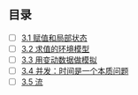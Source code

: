 ## 目录
- [ ]  [3.1 赋值和局部状态]()
- [ ]  [3.2 求值的环境模型]()
- [ ]  [3.3 用变动数据做模拟]()
- [ ]  [3.4 并发：时间是一个本质问题]()
- [ ]  [3.5 流]()